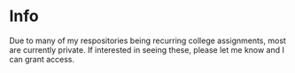 # Info

Due to many of my respositories being recurring college assignments, most are currently private. If interested in seeing these, please let me know and I can grant access.

